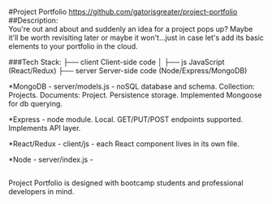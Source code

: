#Project Portfolio
https://github.com/gatorisgreater/project-portfolio
##Description:  
You're out and about and suddenly an idea for a project pops up? Maybe it'll be worth revisiting later or maybe it won't...just in case let's add its basic elements to your portfolio in the cloud.

###Tech Stack:
  ├── client      Client-side code
  │   ├── js      JavaScript (React/Redux)
  ├── server      Server-side code (Node/Express/MongoDB)

*MongoDB - server/models.js - noSQL database and schema. Collection: Projects. Documents: Project. Persistence storage. Implemented Mongoose for db querying.  

*Express - node module. Local. GET/PUT/POST endpoints supported. Implements API layer.

*React/Redux - client/js - each React component lives in its own file.

*Node - server/index.js - 

##
Project Portfolio is designed with bootcamp students and professional developers in mind. 

